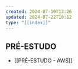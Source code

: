```yaml
---
created: 2024-07-19T13:26
updated: 2024-07-22T10:12
type: "[[index]]"
---
```

## PRÉ-ESTUDO
- [[PRÉ-ESTUDO - AWS]]